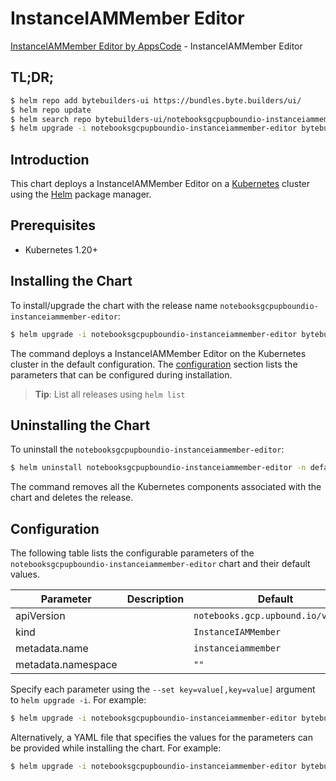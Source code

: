 # InstanceIAMMember Editor

[InstanceIAMMember Editor by AppsCode](https://byte.builders) - InstanceIAMMember Editor

## TL;DR;

```bash
$ helm repo add bytebuilders-ui https://bundles.byte.builders/ui/
$ helm repo update
$ helm search repo bytebuilders-ui/notebooksgcpupboundio-instanceiammember-editor --version=v0.4.18
$ helm upgrade -i notebooksgcpupboundio-instanceiammember-editor bytebuilders-ui/notebooksgcpupboundio-instanceiammember-editor -n default --create-namespace --version=v0.4.18
```

## Introduction

This chart deploys a InstanceIAMMember Editor on a [Kubernetes](http://kubernetes.io) cluster using the [Helm](https://helm.sh) package manager.

## Prerequisites

- Kubernetes 1.20+

## Installing the Chart

To install/upgrade the chart with the release name `notebooksgcpupboundio-instanceiammember-editor`:

```bash
$ helm upgrade -i notebooksgcpupboundio-instanceiammember-editor bytebuilders-ui/notebooksgcpupboundio-instanceiammember-editor -n default --create-namespace --version=v0.4.18
```

The command deploys a InstanceIAMMember Editor on the Kubernetes cluster in the default configuration. The [configuration](#configuration) section lists the parameters that can be configured during installation.

> **Tip**: List all releases using `helm list`

## Uninstalling the Chart

To uninstall the `notebooksgcpupboundio-instanceiammember-editor`:

```bash
$ helm uninstall notebooksgcpupboundio-instanceiammember-editor -n default
```

The command removes all the Kubernetes components associated with the chart and deletes the release.

## Configuration

The following table lists the configurable parameters of the `notebooksgcpupboundio-instanceiammember-editor` chart and their default values.

|     Parameter      | Description |                    Default                    |
|--------------------|-------------|-----------------------------------------------|
| apiVersion         |             | <code>notebooks.gcp.upbound.io/v1beta1</code> |
| kind               |             | <code>InstanceIAMMember</code>                |
| metadata.name      |             | <code>instanceiammember</code>                |
| metadata.namespace |             | <code>""</code>                               |


Specify each parameter using the `--set key=value[,key=value]` argument to `helm upgrade -i`. For example:

```bash
$ helm upgrade -i notebooksgcpupboundio-instanceiammember-editor bytebuilders-ui/notebooksgcpupboundio-instanceiammember-editor -n default --create-namespace --version=v0.4.18 --set apiVersion=notebooks.gcp.upbound.io/v1beta1
```

Alternatively, a YAML file that specifies the values for the parameters can be provided while
installing the chart. For example:

```bash
$ helm upgrade -i notebooksgcpupboundio-instanceiammember-editor bytebuilders-ui/notebooksgcpupboundio-instanceiammember-editor -n default --create-namespace --version=v0.4.18 --values values.yaml
```
